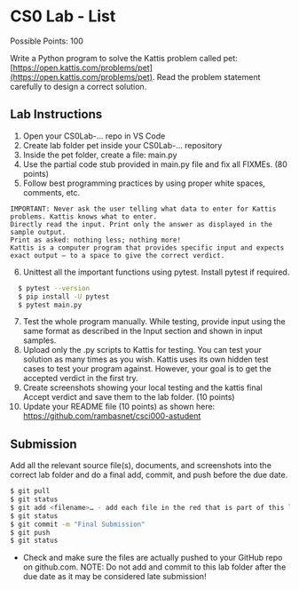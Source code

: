 # CS0 Lab - List

Possible Points: 100

Write a Python program to solve the Kattis problem called pet: [https://open.kattis.com/problems/pet](https://open.kattis.com/problems/pet). Read the problem statement carefully to design a correct solution.

## Lab Instructions

1. Open your CS0Lab-... repo in VS Code
2. Create lab folder pet inside your CS0Lab-... repository
3. Inside the pet folder, create a file: main.py
4. Use the partial code stub provided in main.py file and fix all FIXMEs. (80 points)
5. Follow best programming practices by using proper white spaces, comments, etc.

```text
IMPORTANT: Never ask the user telling what data to enter for Kattis problems. Kattis knows what to enter.
Directly read the input. Print only the answer as displayed in the sample output.
Print as asked: nothing less; nothing more!
Kattis is a computer program that provides specific input and expects exact output – to a space to give the correct verdict.
```

6. Unittest all the important functions using pytest. Install pytest if required.

```bash
  $ pytest --version
  $ pip install -U pytest
  $ pytest main.py
```

7. Test the whole program manually. While testing, provide input using the same format as described in the Input section and shown in input samples.
8. Upload only the .py scripts to Kattis for testing. You can test your solution as many times as you wish. Kattis uses its own hidden test cases to test your program against. However, your goal is to get the accepted verdict in the first try.
9. Create screenshots showing your local testing and the kattis final Accept verdict and save them to the lab folder. (10 points)
10. Update your README file (10 points) as shown here: https://github.com/rambasnet/csci000-astudent

## Submission

Add all the relevant source file(s), documents, and screenshots into the correct lab folder and do a final add, commit, and push before the due date.

```bash
$ git pull
$ git status
$ git add <filename>… - add each file in the red that is part of this lab
$ git status
$ git commit -m "Final Submission"
$ git push
$ git status
```

- Check and make sure the files are actually pushed to your GitHub repo on github.com.
NOTE: Do not add and commit to this lab folder after the due date as it may be considered late submission!
